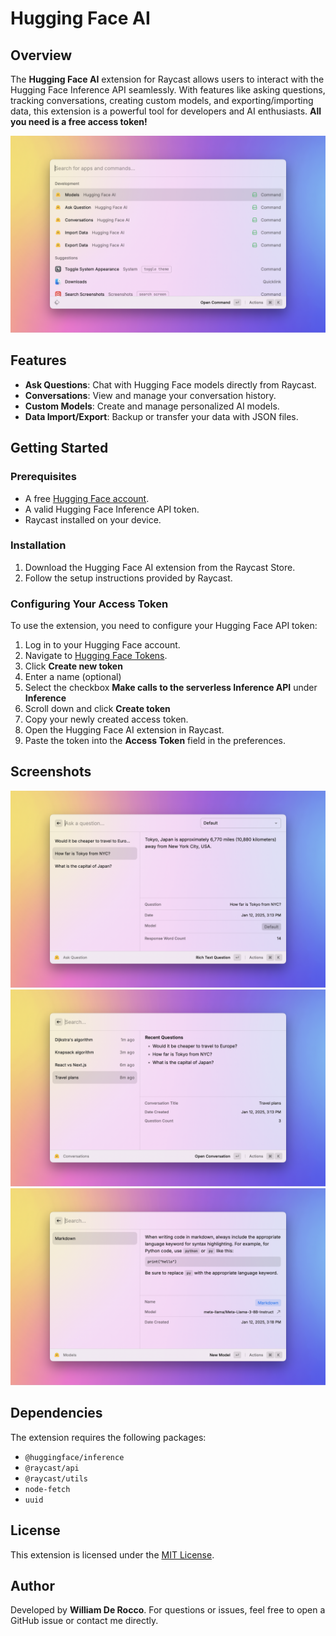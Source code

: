 # Hugging Face AI

## Overview

The **Hugging Face AI** extension for Raycast allows users to interact with the Hugging Face Inference API seamlessly. With features like asking questions, tracking conversations, creating custom models, and exporting/importing data, this extension is a powerful tool for developers and AI enthusiasts. **All you need is a free access token!**

![Extension Commands](media/extension-commands.png)

## Features

- **Ask Questions**: Chat with Hugging Face models directly from Raycast.
- **Conversations**: View and manage your conversation history.
- **Custom Models**: Create and manage personalized AI models.
- **Data Import/Export**: Backup or transfer your data with JSON files.

## Getting Started

### Prerequisites

- A free [Hugging Face account](https://huggingface.co/join).
- A valid Hugging Face Inference API token.
- Raycast installed on your device.

### Installation

1. Download the Hugging Face AI extension from the Raycast Store.
2. Follow the setup instructions provided by Raycast.

### Configuring Your Access Token

To use the extension, you need to configure your Hugging Face API token:

1. Log in to your Hugging Face account.
2. Navigate to [Hugging Face Tokens](https://huggingface.co/settings/tokens).
3. Click ****Create new token****
4. Enter a name (optional)
5. Select the checkbox ****Make calls to the serverless Inference API**** under ****Inference****
6. Scroll down and click ****Create token****
7. Copy your newly created access token.
8. Open the Hugging Face AI extension in Raycast.
9. Paste the token into the **Access Token** field in the preferences.

<!-- ## How to Use

1. **Ask a Question**:

   - Open Raycast and type `Ask Question`.
   - Enter your query and hit `Enter`.
   - The response will appear instantly.

2. **Manage Conversations**:

   - Open the `Conversations` command to review past chats.

3. **Custom Models**:

   - Use the `Models` command to create or modify your custom AI models.

4. **Import/Export Data**:
   - Use the `Import Data` or `Export Data` commands to backup or restore your data. -->

## Screenshots

![Ask Question Screenshot](metadata/ask-question-1.png)
![Conversations Screenshot](metadata/conversations-2.png)
![Custom Models Screenshot](metadata/models-3.png)

## Dependencies

The extension requires the following packages:

- `@huggingface/inference`
- `@raycast/api`
- `@raycast/utils`
- `node-fetch`
- `uuid`

## License

This extension is licensed under the [MIT License](LICENSE).

## Author

Developed by **William De Rocco**. For questions or issues, feel free to open a GitHub issue or contact me directly.
